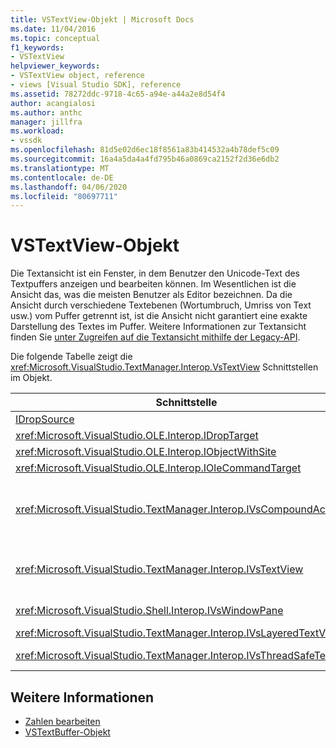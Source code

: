 ```yaml
---
title: VSTextView-Objekt | Microsoft Docs
ms.date: 11/04/2016
ms.topic: conceptual
f1_keywords:
- VSTextView
helpviewer_keywords:
- VSTextView object, reference
- views [Visual Studio SDK], reference
ms.assetid: 78272ddc-9718-4c65-a94e-a44a2e8d54f4
author: acangialosi
ms.author: anthc
manager: jillfra
ms.workload:
- vssdk
ms.openlocfilehash: 81d5e02d6ec18f8561a83b414532a4b78def5c09
ms.sourcegitcommit: 16a4a5da4a4fd795b46a0869ca2152f2d36e6db2
ms.translationtype: MT
ms.contentlocale: de-DE
ms.lasthandoff: 04/06/2020
ms.locfileid: "80697711"
---
```

# <a name="vstextview-object"></a>VSTextView-Objekt

Die Textansicht ist ein Fenster, in dem Benutzer den Unicode-Text des Textpuffers anzeigen und bearbeiten können. Im Wesentlichen ist die Ansicht das, was die meisten Benutzer als Editor bezeichnen. Da die Ansicht durch verschiedene Textebenen (Wortumbruch, Umriss von Text usw.) vom Puffer getrennt ist, ist die Ansicht nicht garantiert eine exakte Darstellung des Textes im Puffer. Weitere Informationen zur Textansicht finden Sie [unter Zugreifen auf die Textansicht mithilfe der Legacy-API](/visualstudio/extensibility/accessing-thetext-view-by-using-the-legacy-api?view=vs-2015).

Die folgende Tabelle zeigt die <xref:Microsoft.VisualStudio.TextManager.Interop.VsTextView> Schnittstellen im Objekt.

|Schnittstelle|BESCHREIBUNG|
|---------------|-----------------|
|[IDropSource](/windows/desktop/api/oleidl/nn-oleidl-idropsource)|Standard-OLE-Schnittstelle.|
|<xref:Microsoft.VisualStudio.OLE.Interop.IDropTarget>|Standard-OLE-Schnittstelle.|
|<xref:Microsoft.VisualStudio.OLE.Interop.IObjectWithSite>|Standard-OLE-Schnittstelle.|
|<xref:Microsoft.VisualStudio.OLE.Interop.IOleCommandTarget>|Standard-OLE-Schnittstelle.|
|<xref:Microsoft.VisualStudio.TextManager.Interop.IVsCompoundAction>|Aktiviert die Erstellung zusammengesetzter Aktionen (d. h. Aktionen, die in einer einzigen Rückgängig-/Wiederholungseinheit gruppiert sind).|
|<xref:Microsoft.VisualStudio.TextManager.Interop.IVsTextView>|Stellt die grundlegenden Methoden zum Verwalten und Zugreifen auf die Ansicht bereit. `IVsTextView`ist nicht sicher eingefädelt.|
|<xref:Microsoft.VisualStudio.Shell.Interop.IVsWindowPane>|Erstellt und verwaltet einen Fensterbereich.|
|<xref:Microsoft.VisualStudio.TextManager.Interop.IVsLayeredTextView>|Interagiert mit Textebenen.|
|<xref:Microsoft.VisualStudio.TextManager.Interop.IVsThreadSafeTextView>|Führt Vorgänge für die Ansicht aus einem anderen Thread aus.|

## <a name="see-also"></a>Weitere Informationen

- [Zahlen bearbeiten](https://www.microsoft.com/download/details.aspx?id=55984)
- [VSTextBuffer-Objekt](../extensibility/vstextbuffer-object.md)
